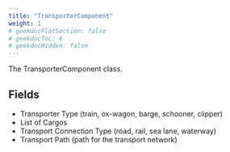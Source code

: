 ```yaml
---
title: "TransporterComponent"
weight: 1
# geekdocFlatSection: false
# geekdocToc: 6
# geekdocHidden: false
---
```


The TransporterComponent class.

## Fields

* Transporter Type (train, ox-wagon, barge, schooner, clipper)
* List of Cargos
* Transport Connection Type (road, rail, sea lane, waterway)
* Transport Path (path for the transport network)
